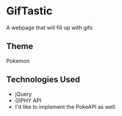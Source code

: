 # GifTastic
A webpage that will fill up with gifs
## Theme
Pokemon
## Technologies Used
- jQuery
- GIPHY API
- I'd like to implement the PokeAPI as well.

